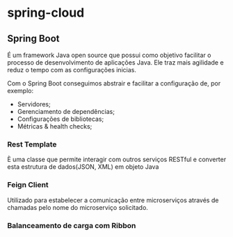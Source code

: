 # spring-cloud

## Spring Boot
É um framework Java open source que possui como objetivo facilitar o processo de desenvolvimento de aplicações Java. Ele traz mais agilidade e reduz o tempo com as configurações inicias.

Com o Spring Boot conseguimos abstrair e facilitar a configuração de, por exemplo:

- Servidores; 
- Gerenciamento de dependências;
- Configurações de bibliotecas;
- Métricas & health checks;

### Rest Template
È uma classe que permite interagir com outros serviços RESTful e converter esta estrutura de dados(JSON, XML) em objeto Java

### Feign Client
Utilizado para estabelecer a comunicação entre microserviços através de chamadas pelo nome do microserviço solicitado.

### Balanceamento de carga com Ribbon
